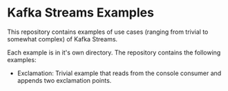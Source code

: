 # Kafka Streams Examples

This repository contains examples of use cases (ranging from trivial to somewhat complex) of Kafka Streams.

Each example is in it's own directory.
The repository contains the following examples:

* Exclamation: Trivial example that reads from the console consumer and appends two exclamation points.